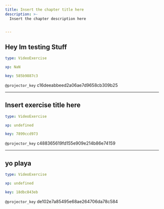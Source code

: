 ```yaml
---
title: Insert the chapter title here
description: >-
  Insert the chapter description here


---
```

## Hey Im testing Stuff

```yaml
type: VideoExercise

xp: NaN

key: 585b9887c3
```

`@projector_key`
c16deeabbeed2a06ae7d9658cb309b25

---
## Insert exercise title here

```yaml
type: VideoExercise

xp: undefined

key: 7899ccd973
```

`@projector_key`
c488365619fd155e909e214b86e74159

---
## yo playa

```yaml
type: VideoExercise

xp: undefined

key: 18dbc843eb
```

`@projector_key`
de102e7a85495e68ae264706da78c584
